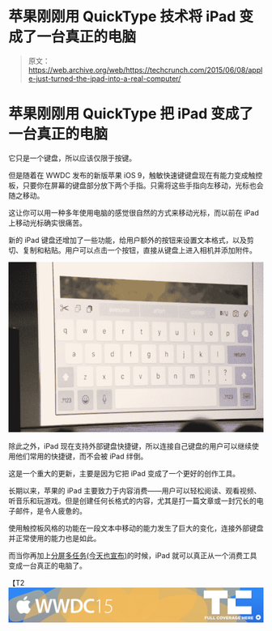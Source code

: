 # 苹果刚刚用 QuickType 技术将 iPad 变成了一台真正的电脑

> 原文：<https://web.archive.org/web/https://techcrunch.com/2015/06/08/apple-just-turned-the-ipad-into-a-real-computer/>

# 苹果刚刚用 QuickType 把 iPad 变成了一台真正的电脑

它只是一个键盘，所以应该仅限于按键。

但是随着在 WWDC 发布的新版苹果 iOS 9，触敏快速键键盘现在有能力变成触控板，只要你在屏幕的键盘部分放下两个手指。只需将这些手指向左移动，光标也会随之移动。

这让你可以用一种多年使用电脑的感觉很自然的方式来移动光标，而以前在 iPad 上移动光标确实很痛苦。

新的 iPad 键盘还增加了一些功能，给用户额外的按钮来设置文本格式，以及剪切、复制和粘贴。用户可以点击一个按钮，直接从键盘上进入相机并添加附件。

![apple-wwdc-20150215](img/9f47d0817bb5045ef735820e9ed64802.png)

除此之外，iPad 现在支持外部键盘快捷键，所以连接自己键盘的用户可以继续使用他们常用的快捷键，而不会被 iPad 绊倒。

这是一个重大的更新，主要是因为它把 iPad 变成了一个更好的创作工具。

长期以来，苹果的 iPad 主要致力于内容消费——用户可以轻松阅读、观看视频、听音乐和玩游戏。但是创建任何长格式的内容，尤其是打一篇文章或一封冗长的电子邮件，是令人疲惫的。

使用触控板风格的功能在一段文本中移动的能力发生了巨大的变化，连接外部键盘并正常使用的能力也是如此。

而当你再加上[分屏多任务(今天也宣布)](https://web.archive.org/web/20221206121543/https://beta.techcrunch.com/2015/06/08/apple-ipad-gets-split-screen-multitasking-in-ios-9/)的时候，iPad 就可以真正从一个消费工具变成一台真正的电脑了。

【T2![](img/25339e97d5a6e79362c54e62bec990b0.png)